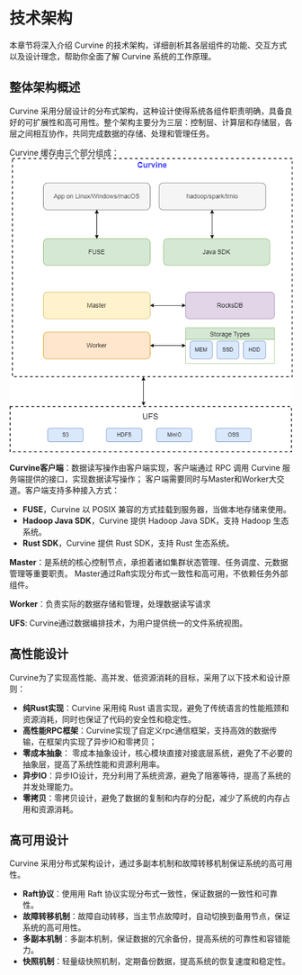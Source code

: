 # 技术架构
本章节将深入介绍 Curvine 的技术架构，详细剖析其各层组件的功能、交互方式以及设计理念，帮助你全面了解 Curvine 系统的工作原理。


## 整体架构概述
Curvine 采用分层设计的分布式架构，这种设计使得系统各组件职责明确，具备良好的可扩展性和高可用性。整个架构主要分为三层：控制层、计算层和存储层，各层之间相互协作，共同完成数据的存储、处理和管理任务。

Curvine 缓存由三个部分组成：
![mount-arch](./img/curvine.png)


**Curvine客户端**：数据读写操作由客户端实现，客户端通过 RPC 调用 Curvine 服务端提供的接口，实现数据读写操作；
客户端需要同时与Master和Worker大交道。客户端支持多种接入方式：

- **FUSE**，Curvine 以 POSIX 兼容的方式挂载到服务器，当做本地存储来使用。
- **Hadoop Java SDK**，Curvine 提供 Hadoop Java SDK，支持 Hadoop 生态系统。
- **Rust SDK**，Curvine 提供 Rust SDK，支持 Rust 生态系统。


**Master**：是系统的核心控制节点，承担着诸如集群状态管理、任务调度、元数据管理等重要职责。
Master通过Raft实现分布式一致性和高可用，不依赖任务外部组件。

**Worker**：负责实际的数据存储和管理，处理数据读写请求

**UFS**: Curvine通过数据编排技术，为用户提供统一的文件系统视图。

## 高性能设计
Curvine为了实现高性能、高并发、低资源消耗的目标，采用了以下技术和设计原则：

- **纯Rust实现**：Curvine 采用纯 Rust 语言实现，避免了传统语言的性能瓶颈和资源消耗，同时也保证了代码的安全性和稳定性。
- **高性能RPC框架**：Curvine实现了自定义rpc通信框架，支持高效的数据传输，在框架内实现了异步IO和零拷贝；
- **零成本抽象**： 零成本抽象设计，核心模块直接对接底层系统，避免了不必要的抽象层，提高了系统性能和资源利用率。
- **异步IO**：异步IO设计，充分利用了系统资源，避免了阻塞等待，提高了系统的并发处理能力。
- **零拷贝**：零拷贝设计，避免了数据的复制和内存的分配，减少了系统的内存占用和资源消耗。

## 高可用设计    
Curvine 采用分布式架构设计，通过多副本机制和故障转移机制保证系统的高可用性。

- **Raft协议**：使用用 Raft 协议实现分布式一致性，保证数据的一致性和可靠性。
- **故障转移机制**：故障自动转移，当主节点故障时，自动切换到备用节点，保证系统的高可用性。
- **多副本机制**：多副本机制，保证数据的冗余备份，提高系统的可靠性和容错能力。
- **快照机制**：轻量级快照机制，定期备份数据，提高系统的恢复速度和稳定性。